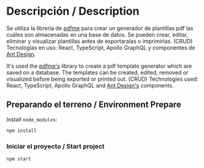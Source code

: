 # Descripción / Description

Se utiliza la librería de [pdfme](https://pdfme.com/) para crear un generador de plantillas pdf las cuáles son almacenadas en una base de datos. Se pueden crear, editar, eliminar y visualizar plantillas antes de exportaralas o imprimirlas. (CRUD)
Tecnologías en uso: React, TypeScript, Apollo GraphQL y componentes de [Ant Design](https://ant.design/).

It's used the [pdfme's](https://pdfme.com/) library to create a pdf template generator which are saved on a database. The templates can be created, edited, removed or visualized before being exported or printed out. (CRUD)
Technologies used: React, TypeScript, Apollo GraphQL and [Ant Design's](https://ant.design/) components.

## Preparando el terreno / Environment Prepare

Install `node_modules`:

```bash
npm install
```

### Iniciar el proyecto / Start project

```bash
npm start
```
